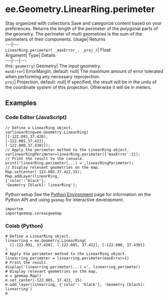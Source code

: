  
#  ee.Geometry.LinearRing.perimeter
Stay organized with collections  Save and categorize content based on your preferences. 
Returns the length of the perimeter of the polygonal parts of the geometry. The perimeter of multi geometries is the sum of the perimeters of their components. Usage| Returns  
---|---  
`LinearRing.perimeter( _maxError_, _proj_)`| Float  
Argument| Type| Details  
---|---|---  
this: `geometry`| Geometry| The input geometry.  
`maxError`| ErrorMargin, default: null| The maximum amount of error tolerated when performing any necessary reprojection.  
`proj`| Projection, default: null| If specified, the result will be in the units of the coordinate system of this projection. Otherwise it will be in meters.  
## Examples
### Code Editor (JavaScript)
```
// Define a LinearRing object.
varlinearRing=ee.Geometry.LinearRing(
[[-122.091,37.420],
[-122.085,37.422],
[-122.080,37.430]]);
// Apply the perimeter method to the LinearRing object.
varlinearRingPerimeter=linearRing.perimeter({'maxError':1});
// Print the result to the console.
print('linearRing.perimeter(...) =',linearRingPerimeter);
// Display relevant geometries on the map.
Map.setCenter(-122.085,37.422,15);
Map.addLayer(linearRing,
{'color':'black'},
'Geometry [black]: linearRing');
```

Python setup
See the [ Python Environment](https://developers.google.com/earth-engine/guides/python_install) page for information on the Python API and using `geemap` for interactive development.
```
importee
importgeemap.coreasgeemap
```

### Colab (Python)
```
# Define a LinearRing object.
linearring = ee.Geometry.LinearRing(
  [[-122.091, 37.420], [-122.085, 37.422], [-122.080, 37.430]]
)
# Apply the perimeter method to the LinearRing object.
linearring_perimeter = linearring.perimeter(maxError=1)
# Print the result.
display('linearring.perimeter(...) =', linearring_perimeter)
# Display relevant geometries on the map.
m = geemap.Map()
m.set_center(-122.085, 37.422, 15)
m.add_layer(linearring, {'color': 'black'}, 'Geometry [black]: linearring')
m
```

